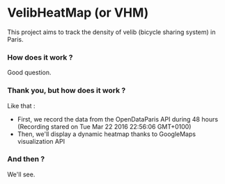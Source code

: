 # VelibHeatMap (or VHM)
This project aims to track the density of velib (bicycle sharing system) in Paris.
### How does it work ?
Good question.
### Thank you, but how does it work ?
Like that :
* First, we record the data from the OpenDataParis API during 48 hours (Recording stared on Tue Mar 22 2016 22:56:06 GMT+0100)
* Then, we'll display a dynamic heatmap thanks to GoogleMaps visualization API
### And then ?
We'll see.
